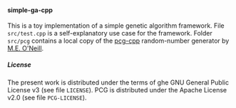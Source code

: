 #### simple-ga-cpp

This is a toy implementation of a simple genetic algorithm framework. File `src/test.cpp` is a self-explanatory use case for the framework. Folder `src/pcg` contains a local copy of the [pcg-cpp](https://github.com/imneme/pcg-cpp) random-number generator by [M.E. O'Neill](http://www.pcg-random.org/).

##### License

The present work is distributed under the terms of ghe GNU General Public License v3 (see file `LICENSE`). PCG is distributed under the Apache License v2.0 (see file `PCG-LICENSE`).